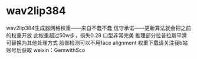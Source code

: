 # wav2lip384
wav2lip384生成器网格权重——来自不蠢不蠢
信守承诺——更新算法就会把之前的权重开放
此权重超过50w步，损失0.28
口型非常完美
推理部分拉普拉斯平滑可替换为其他处理方式
脸部检测可以不用face alignment
权重下载请关注我b站账号后获取
weixin：GemwithSco
